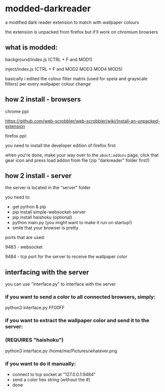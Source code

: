 # modded-darkreader

a modified dark reader extension to match with wallpaper colours

the extension is unpacked from firefox but it'll work on chromium browsers 

## what is modded:

background/index.js (CTRL + F and MOD1)

inject/index.js (CTRL + F and MOD2 MOD3 MOD4 MOD5)

basically i edited the colour filter matrix (used for speia and grayscale filters) per every wallpaper colour change

## how 2 install - browsers

chrome ppl:

https://github.com/web-scrobbler/web-scrobbler/wiki/Install-an-unpacked-extension

firefox ppl:

you need to install the developer edition of firefox first

when you're done, make your way over to the `about:addons` page, click that gear icon and press load addon from file (zip "darkreader" folder first!)

## how 2 install - server

the server is located in the "server" folder

you need to:

- get python & pip
- pip install simple-websocket-server 
- pip install haishoku (optional)
- python main.py (you might want to make it run on startup!)
- smile that your browser is pretty

ports that are used:

9483 - websocket

9484 - tcp port for the server to receive the wallpaper color

## interfacing with the server

you can use "interface.py" to interface with the server

###  if you want to send a color to all connected browsers, simply:

python3 interface.py FF00FF

### if you want to extract the wallpaper color and send it to the server:
### (REQUIRES "haishoku")

python3 interface.py /home/me/Pictures/whatever.png

### if you want to do it manually:

- connect to tcp socket at "127.0.0.1:9484"
- send a color hex string (without the #)
- done

